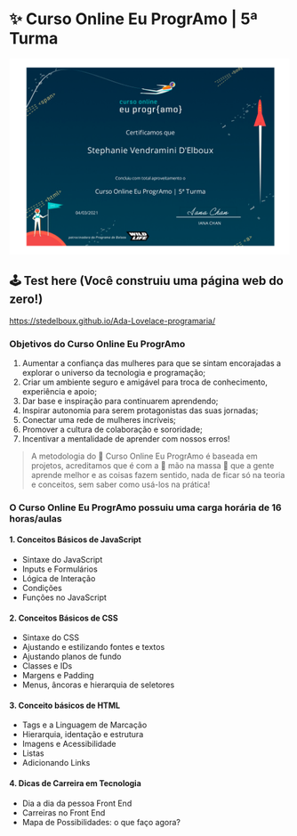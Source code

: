 # ✨ Curso Online Eu ProgrAmo | 5ª Turma
![Logo of the project](https://github.com/stedelboux/Ada-Lovelace-programaria/blob/master/Certificado-ProgrAmo-5Turma.png)

## 🕹 Test here (Você construiu uma página web do zero!)

https://stedelboux.github.io/Ada-Lovelace-programaria/

### Objetivos do Curso Online Eu ProgrAmo
1. Aumentar a confiança das mulheres para que se sintam encorajadas a explorar o universo da tecnologia e programação;
2. Criar um ambiente seguro e amigável para troca de conhecimento, experiência e apoio;
3. Dar base e inspiração para continuarem aprendendo;
4. Inspirar autonomia para serem protagonistas das suas jornadas;
5. Conectar uma rede de mulheres incríveis;
6. Promover a cultura de colaboração e sororidade;
7. Incentivar a mentalidade de aprender com nossos erros!

> A metodologia do 🚀 Curso Online Eu ProgrAmo é baseada em projetos, acreditamos que é com a  🍝 mão na massa 🍝 que a gente aprende melhor e as coisas fazem sentido, nada de ficar só na teoria e conceitos, sem saber como usá-los na prática!

### O Curso Online Eu ProgrAmo possuiu uma carga horária de 16 horas/aulas

#### 1. Conceitos Básicos de JavaScript
  * Sintaxe do JavaScript
  * Inputs e Formulários
  * Lógica de Interação
  * Condições
  * Funções no JavaScript

#### 2. Conceitos Básicos de CSS
  * Sintaxe do CSS
  * Ajustando e estilizando fontes e textos
  * Ajustando planos de fundo
  * Classes e IDs
  * Margens e Padding
  * Menus, âncoras e hierarquia de seletores

#### 3. Conceito básicos de HTML
  * Tags e a Linguagem de Marcação
  * Hierarquia, identação e estrutura
  * Imagens e Acessibilidade
  * Listas
  * Adicionando Links

#### 4. Dicas de Carreira em Tecnologia
  * Dia a dia da pessoa Front End
  * Carreiras no Front End
  * Mapa de Possibilidades: o que faço agora?
